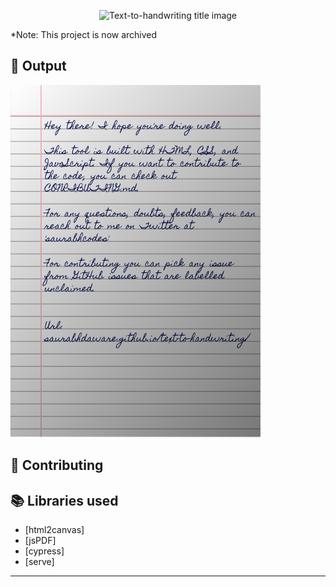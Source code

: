 <p align="center">
<img alt="Text-to-handwriting title image" src="https://res.cloudinary.com/saurabhdaware/image/upload/w_400/v1586015094/saurabh2019/text-to-handwriting-title.png" /> 
</p>

*Note: This project is now archived

## 🌠 Output

<img width="400" alt="Sample image of output" src="sample.jpeg" />

## 🤗 Contributing

## 📚 Libraries used

- [html2canvas]
- [jsPDF]
- [cypress]
- [serve]

---
